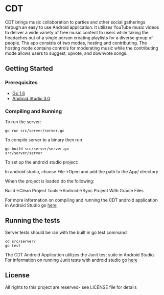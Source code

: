 # CDT
CDT brings music collaboration to parties and other social gatherings through an easy to use Android application. It utilizes YouTube music videos to deliver a wide variety of free music content to users while taking the headaches out of a single person creating playlists for a diverse group of people. The app consists of two modes, hosting and contributing. The hosting mode contains controls for moderating music while the contributing mode allows users to suggest, upvote, and downvote songs.
 
## Getting Started

### Prerequisites
* [Go 1.6](https://www.digitalocean.com/community/tutorials/how-to-install-go-1-6-on-ubuntu-16-04)
* [Android Studio 3.0](https://developer.android.com/studio/index.html)

### Compiling and Running
To run the server:

	go run src/server/server.go

To compile server to a binary then run 

	go build src/server/server.go
	src/server/server

To set up the android studio project: 

In android studio, choose File->Open and add the path to the App/ directory

When the project is loaded do the following:
  
  Build->Clean Project
  Tools->Android->Sync Project With Gradle Files

For more information on compiling and running the CDT android application in Android Studio go [here](https://developer.android.com/studio/run/index.html)
	
## Running the tests
Server tests should be ran with the built in go test command

	cd src/server/
	go test 

The CDT Android Application utilizes the Junit test suite in Android Studio. For information on running Junit tests with android studio go [here](https://developer.android.com/training/testing/unit-testing/local-unit-tests.html)

## License
All rights to this project are reserved- see LICENSE file for details
